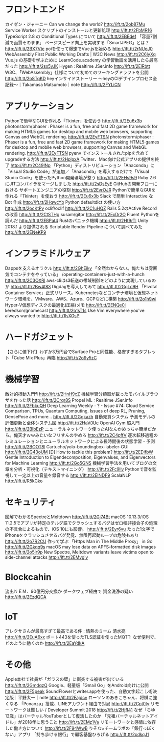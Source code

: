 # フロントエンド
カイゼン・ジャーニー Can we change the world? http://ift.tt/2ob87Mu
Service Worker スクリプトのインストールと更新処理 http://ift.tt/2FbMR16
TypeScript 2.8 の Conditional Types について http://ift.tt/2EBEdef
「容量7割減で画質そのまま」 ページスピード向上を実現する「SmartJPEG」とは？ http://ift.tt/2BX7Vte
poiを使って爆速でVue.jsを始める http://ift.tt/2rNUeJ0
WebAssembly First Public Working Drafts | W3C News http://ift.tt/2C6lyXq
Vue.js の基礎を学ぶために LearnCode.academy の学習動画を活用したら最高だった http://ift.tt/2sx5yJK
Hygen : Realtime JSer.info http://ift.tt/2ElRbtt
W3C、「WebAssembly」仕様について初めてのワーキングドラフトを公開 http://ift.tt/2o8TqKD
heyインサイドストーリー 〜heyのCIデザインプロセス全記録〜｜Takamasa Matsumoto｜note http://ift.tt/2FYLiCN

# アプリケーション
Pythonで簡単なGUIを作れる「Tkinter」を使おう http://ift.tt/2Eu6x3b
photonstorm/phaser : Phaser is a fun, free and fast 2D game framework for making HTML5 games for desktop and mobile web browsers, supporting Canvas and WebGL rendering. http://ift.tt/2EyFTSN
photonstorm/phaser : Phaser is a fun, free and fast 2D game framework for making HTML5 games for desktop and mobile web browsers, supporting Canvas and WebGL rendering. http://ift.tt/2EyFTSN
pyenv でインストールされたpipを含めてupgradeする方法 http://ift.tt/2HplpxA
Twitter、Mac向け公式アプリの提供を終了 http://ift.tt/2C49INp
「Python」ディストリビューション「Anaconda」に「Visual Studio Code」が追加／「Anaconda」を導入するだけで「Visual Studio Code」を使ったPython開発環境が整う http://ift.tt/2EHs9s9
Ruby 2.6にJITコンパイラをマージしました http://ift.tt/2sDsEyE
GitHubの開発フローにおける サポートエンジニアの役割 http://ift.tt/2EvrOJR
Pythonで簡単なGUIを作れる「Tkinter」を使おう http://ift.tt/2Eu6x3b
Slack で簡単 Interactive な Bot 作成 http://ift.tt/2HqwcYb
Python defaultdict の使い方 http://ift.tt/2ocKtPy
oclif/oclif http://ift.tt/2C1uHQZ
Rails 5.2のActive Recordの改善 http://ift.tt/2CtSTHg
susam/gitpr http://ift.tt/2ExDr2O
Fluent Pythonを読んだ http://ift.tt/2EBPat4
Rustのパニック機構 http://ift.tt/2Ht9rTI
Unity 2018.1 より提供される Scriptable Render Pipeline について調べてみた http://ift.tt/2ENeKP9

# インフラミドルウェア
Dappsを支えるオラクル http://ift.tt/2GhEikv
「全然わからない。俺たちは雰囲気でコンテナをやっている」 /operating-containers-just-with-a-hunch http://ift.tt/2C3OXRI
aws-cliはs3転送の帯域制御をどのように実現しているのか http://ift.tt/2Bw4t83
Digdagを導入してみて http://ift.tt/2GgLc9H
「Pivotal Container Service」正式リリース。Kubernetesなどコンテナ環境と仮想ネットワーク環境を、VMware、AWS、Azure、GCPなどに構築 http://ift.tt/2o1h9wi
Hyper-V仮想ディスクの最適化(圧縮)メモ http://ift.tt/2ENQe0l
keredson/gnomecast http://ift.tt/2o1sT1s
Use Vim everywhere you've always wanted to http://ift.tt/1lsXOsP

# ハードガジェット
【さらに値下げ】わずか3万円台でSurface Proと同性能、格安すぎるタブレット「Cube Mix Plus」再臨 http://ift.tt/2o9y5zC

# 機械学習
敵対的摂動入門¶ http://ift.tt/2HnH9cZ
機械学習分類器が載ったモバイルブラウザを作った話 http://ift.tt/2Crqr8S
Propel ML : Realtime JSer.info http://ift.tt/2FbkuQH
Deep Learning Weekly - ? - Issue #74: Cloud Service Comparison, TPUs, Quantum Computing, Issues of deep RL, Pruning, DensePose and more... http://ift.tt/2Ggkazh
自動売買システム 予測モデルの評価更新と全体システム図 http://ift.tt/2HaV0Ue
OpenAI Gym 超入門 http://ift.tt/2BlbEzP
ニューラルネットワーク使ったAIなんかめっちゃ簡単だから。俺天才ｗｗみたいなフリすんのやめろ http://ift.tt/2C4pffV
逐次転移過程のシミュレーションとニューラルネットワークによる長時間後の状態学習・予測 http://ift.tt/2BOOT8l
Cartucho/yolo-boundingbox-labeler-GUI http://ift.tt/2G43oUM
[D] How to tackle this problem? http://ift.tt/2EDifbW
Gentle Introduction to Eigendecomposition, Eigenvalues, and Eigenvectors for Machine Learning http://ift.tt/2Go5GNS
機械学習手法を用いてブログの文章を分析・可視化（テキストマイニング） http://ift.tt/2Fc9liv
Pythonで音を監視して一定以上の音量を録音する http://ift.tt/2EINDF9
ScalaNLP http://ift.tt/R5kCko

# セキュリティ
図解でわかるSpectreとMeltdown http://ift.tt/2Gj74Bt
macOS 10.13.3/iOS 11.2.5でアプリが特定のテルグ語でクラッシュするバグはゼロ幅非接合子の処理の不具合によるもので、iOS 10にも影響。 http://ift.tt/2Eyr6vu
たった1文字でiPhoneをクラッシュさせるバグ発覚、無限再起動ループの危険もあり http://ift.tt/2o7R2CU
作って学ぶ 「Https Man in The Middle Proxy」 in Go http://ift.tt/2Gkqq9s
macOS may lose data on APFS-formatted disk images http://ift.tt/2o5ir9p
New Spectre, Meltdown variants leave victims open to side-channel attacks http://ift.tt/2EMvgiy

# Blockcahin
流出ＮＥＭ、90億円分交換か ダークウェブ経由で 資金洗浄の疑い http://ift.tt/2EzdQCA

# IoT
アレクサさんが最高すぎて最高である件 : 情熱のミーム 清水亮 http://ift.tt/2EuA6xx
ポート443を使ったTLS認証を使ったMQTT: なぜ便利で、どのように動くのか http://ift.tt/2EaYdkA

# その他
Apple本社で社員が「ガラスの壁」に衝突する被害が出ている http://ift.tt/2GmdqzQ
Google、軽量版「Gmail Go」をAndroid向けに公開 http://ift.tt/2F5peak
SoundFlowerとwriter.appを使った、自動文字起こし術決定版｜平野太一｜note http://ift.tt/2Fajdcv
ローソンのあきこちゃん、将棋に強くなる 「Ponanza」搭載、LINEアカウント経由で対局 http://ift.tt/2Cpt0Iy
リモートワークは難しい / Developer Summit 2018 http://ift.tt/2HjfI41
なぜ「ちゆ12歳」はバーチャルYouTuberとして復活したのか 「元祖バーチャルネットアイドル」が2018年に思うこと http://ift.tt/2EMz1Va
リモートワークと感情に依存した働き方について http://ift.tt/2F94WwB
りそな×チームラボの「銀行っぽくない」アプリ 「持ち歩ける銀行」で顧客基盤ひろげる http://ift.tt/2odkqJ1
